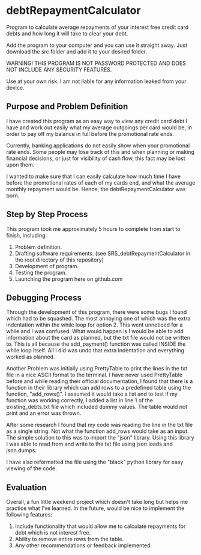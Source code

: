 # debtRepaymentCalculator
Program to calculate average repayments of your interest free credit card debts and how long it will take to clear your debt.

Add the program to your computer and you can use it straight away. Just download the src folder and add it to your desired folder.

WARNING!
THIS PROGRAM IS NOT PASSWORD PROTECTED AND DOES NOT INCLUDE ANY SECURITY FEATURES.

Use at your own risk. I am not liable for any information leaked from your device.

## Purpose and Problem Definition

I have created this program as an easy way to view any credit card debt I have and work out easily what my average outgoings per card would be, in order to pay off my balance in full before the promotional rate ends.

Currently, banking applications do not easily show when your promotional rate ends. Some people may lose track of this and when planning or making financial decisions, or just for visibility of cash flow, this fact may be lost upon them.

I wanted to make sure that I can easily calculate how much time I have before the promotional rates of each of my cards end, and what the average monthly repayment would be. Hence, the debtRepaymentCalculator was born.

## Step by Step Process

This program took me approximately 5 hours to complete from start to finish, including:
1. Problem definition.
2. Drafting software requirements. (see SRS_debtRepaymentCalculator in the root directory of this repository) 
3. Development of program.
4. Testing the program.
5. Launching the program here on github.com

## Debugging Process

Through the development of this program, there were some bugs I found which had to be squashed.
The most annoying one of which was the extra indentation within the while loop for option 2. This went unnoticed for a while and I was confused. What would happen is I would be able to add information about the card as planned, but the txt file would not be written to.
This is all because the add_payment() function was called INSIDE the while loop itself. All I did was undo that extra indentation and everything worked as planned.

Another Problem was initially using PrettyTable to print the lines in the txt file in a nice ASCII format to the terminal.
I have never used PrettyTable before and while reading their official documentation, I found that there is a function in their library which can add rows to a predefined table using the function, "add_rows()".
I assumed it would take a list and to test if my function was working correctly, I added a list in line 1 of the existing_debts.txt file which included dummy values.
The table would not print and an error was thrown.

After some research I found that my code was reading the line in the txt file as a single string. Not what the function add_rows would take as an input. The simple solution to this was to import the "json" library.
Using this library I was able to read from and write to the txt file using json.loads and json.dumps.

I have also reformatted the file using the "black" python library for easy viewing of the code.

## Evaluation

Overall, a fun little weekend project which doesn't take long but helps me practice what I've learned.
In the future, would be nice to implement the following features:

1. Include functionality that would allow me to calculate repayments for debt which is not interest free.
2. Ability to remove entire rows from the table.
3. Any other recommendations or feedback implemented. 

